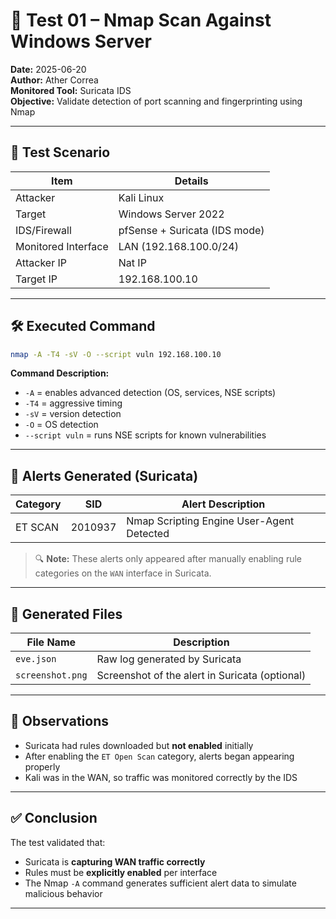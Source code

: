 # 🧪 Test 01 – Nmap Scan Against Windows Server

**Date:** 2025-06-20\
**Author:** Ather Correa\
**Monitored Tool:** Suricata IDS\
**Objective:** Validate detection of port scanning and fingerprinting using Nmap

---

## 🌟 Test Scenario

| Item                | Details                       |
| ------------------- | ----------------------------- |
| Attacker            | Kali Linux                    |
| Target              | Windows Server 2022           |
| IDS/Firewall        | pfSense + Suricata (IDS mode) |
| Monitored Interface | LAN (192.168.100.0/24)        |
| Attacker IP         | Nat IP                        |
| Target IP           | 192.168.100.10                |

---

## 🛠️ Executed Command

```bash
nmap -A -T4 -sV -O --script vuln 192.168.100.10
```

**Command Description:**

- `-A` = enables advanced detection (OS, services, NSE scripts)
- `-T4` = aggressive timing
- `-sV` = version detection
- `-O` = OS detection
- `--script vuln` = runs NSE scripts for known vulnerabilities

---

## 🚨 Alerts Generated (Suricata)

| Category  | SID     | Alert Description                           |
| --------- | ------- | ------------------------------------------- |
| ET SCAN   | 2010937 | Nmap Scripting Engine User-Agent Detected   |

> 🔍 **Note:** These alerts only appeared after manually enabling rule categories on the `WAN` interface in Suricata.

---

## 📄 Generated Files

| File Name             | Description                                    |
| --------------------- | ---------------------------------------------- |
| `eve.json`            | Raw log generated by Suricata                  |
| `screenshot.png`      | Screenshot of the alert in Suricata (optional) |

---

## 📌 Observations

- Suricata had rules downloaded but **not enabled** initially
- After enabling the `ET Open Scan` category, alerts began appearing properly
- Kali was in the WAN, so traffic was monitored correctly by the IDS

---

## ✅ Conclusion

The test validated that:

- Suricata is **capturing WAN traffic correctly**
- Rules must be **explicitly enabled** per interface
- The Nmap `-A` command generates sufficient alert data to simulate malicious behavior

---
